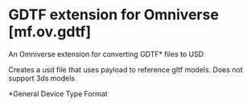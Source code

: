 # GDTF extension for Omniverse [mf.ov.gdtf]

An Omniverse extension for converting GDTF* files to USD

Creates a usd file that uses payload to reference gltf models. Does not support 3ds models

*General Device Type Format
